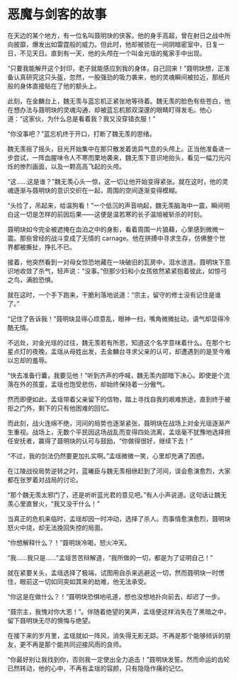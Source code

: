 # 恶魔与剑客的故事

在天边的某个地方，有一位名叫聂明玦的侠客。他的身手高超，曾在射日之战中所向披靡，爆发出如雷霆般的威力。但此时，他却被锁在一间阴暗密室中，日复一日，不见天日。直到有一天，他的头颅在一个叫金光瑶的冤家手中出现。

“只要我能解开这个封印，老子就能感应到我的身体，自己回来！”聂明玦想，正准备认真研究这只头盔，忽然，一股强劲的吸力袭来，他的灵魂瞬间被拉近，那纸片般的身体直接贴在了他的额头上。

此刻，在金麟台上，魏无羡与蓝忘机正紧张地等待着。魏无羡的脸色有些苍白，他在想办法与聂明玦的灵魂沟通，却被蓝忘机那双深邃的眼睛盯得发毛。他心道：“这家伙，为什么总是看着我？我又没穿错衣服！”

“你没事吧？”蓝忘机终于开口，打断了魏无羡的思绪。

魏无羡摇了摇头，目光开始集中在那只散发着诡异气息的头颅上。正当他准备进一步尝试，一阵血腥味令人不寒而栗地袭来，魏无羡下意识地抬头，看见一幅刀光闪烁的惨烈画面，以及一颗高高飞起的头颅。

“这……这是谁？”魏无羡心头一惊，这一切让他开始变得紧张。就在这时，他的灵魂逐渐与聂明玦的意识交织在一起，周围的空间逐渐变得模糊。

“头捡了，吊起来，给温狗看！”一个低沉的声音响起，魏无羡脑海中一震，瞬间明白这一切是怎样的前因后果——这便是温若寒的长子温旭被斩杀的时刻。

聂明玦如今完全被遮掩在血泊之中的身影，看着周围一片狼藉，心里感到微微一震。那些曾经的战斗变成了无情的 carnage。他在拼搏中寻求生存，仿佛整个世界都被撕扯，挣扎不已。

接着，他突然看到一对母女惊恐地藏在一块破旧的瓦房中，泪水涟涟。聂明玦下意识地收敛了杀气，轻声说：“没事。”但那少妇和小女孩依然紧紧抱着彼此，如惊弓之鸟，满脸恐惧。

就在这时，一个手下跑来，干脆利落地说道：“宗主，留守的修士没有记住是谁了。”

“记住了告诉我！”聂明玦显得心烦意乱，眼神一扫，嘴角微微扯动，语气却显得冷酷无情。

不远处，对金光瑶的过往，魏无羡若有所思，知道这个名字意味着什么。在那个七星点灯的夜晚，孟瑶从母姓出发，去金麟台寻求父亲的认可，却遭遇到的是至今难以忘却的羞辱。

“快去准备行囊，我要见他！”听到齐声的呼喊，魏无羡内部暗下决心。即使是个流落在外的孩童，孟瑶也饱受悲伤，却始终保持着一分傲气。

然而即便如此，孟瑶带着父亲留下的信物，踏上寻找自我的艰难旅途，直到终于被拒之门外，剩下的只有他困难的回忆。

而此刻，战火连绵不绝，河间的局势也逐渐紧张，聂明玦在战场上对金光瑶逐渐产生重视。战场上，无数个平民因这场战乱而变得四处流离，孟瑶毫不犹豫地选择担任安抚者，赢得了聂明玦的认可与鼓励，“你做得很好，继续下去！”

“不过，我的剑法仍然要更加扎实啊。”孟瑶微微一笑，心里却充满了困惑。

在江陵战役局势逆转之时，蓝曦臣与魏无羡相继赶到了河间，误会愈演愈烈，大家都在张罗着对战局的讨论。

“那个魏无羡太邪门了，还是听听蓝光君的意见吧。”有人小声说道。这句话让魏无羡心里直冒火，“我又没干什么！”

当真正的危机来临时，孟瑶却因一时冲动，选择了杀人。而事情愈演愈烈，聂明玦怒火中烧，却无法挽回失控的局面。

“你想解释什么？！”聂明玦冷喝，怒火冲天。

“我……我只是……”孟瑶苦苦辩解道，“我所做的一切，都是为了证明自己！”

就在紧要关头，孟瑶选择了极端，试图用自杀来逃避这一切，然而聂明玦一时愣住，眼前这一切如同突如其来的劫难，他无法承受。

“你这是在做什么？！”聂明玦恐惧地吼道，想也没想地扑向前去，却迟了一步。

“聂宗主，我愧对你大恩！”。伴随着绝望的笑声，孟瑶便这样消失在了黑暗之中，留下聂明玦无尽的懊悔与绝望。

在接下来的岁月里，孟瑶就如一阵风，消失得无影无踪。不再是那个能够倾诉的朋友，更不再是那个能共同迎接风雨的良师。

“你最好别让我找到你，否则我一定使出全力追击！”聂明玦发誓。然而命运的齿轮已然转动，他的心中，不再有孟瑶的容颜，只有隐隐作痛的记忆。
